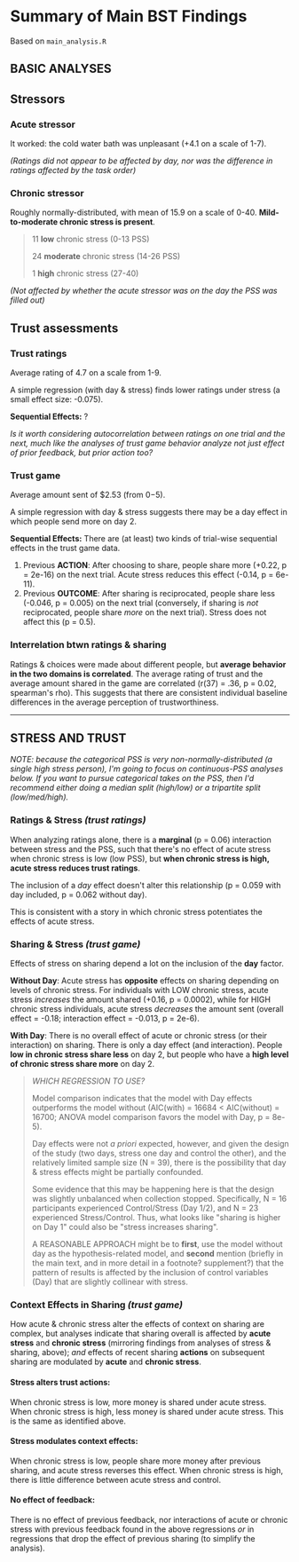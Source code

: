 # Summary of Main BST Findings
Based on `main_analysis.R`

## BASIC ANALYSES

## Stressors

### Acute stressor

It worked: the cold water bath was unpleasant (+4.1 on a scale of 1-7).

_(Ratings did not appear to be affected by day, nor was the difference in ratings affected by the task order)_

### Chronic stressor

Roughly normally-distributed, with mean of 15.9 on a scale of 0-40. **Mild-to-moderate chronic stress is present**.

> 11 **low** chronic stress (0-13 PSS)
>
> 24 **moderate** chronic stress (14-26 PSS)
>
> 1 **high** chronic stress (27-40)

_(Not affected by whether the acute stressor was on the day the PSS was filled out)_

## Trust assessments

### Trust ratings

Average rating of 4.7 on a scale from 1-9.

A simple regression (with day & stress) finds lower ratings under stress (a small effect size: -0.075).

**Sequential Effects:** ?

_Is it worth considering autocorrelation between ratings on one trial and the next, much like the analyses of trust game behavior analyze not just effect of prior feedback, but prior action too?_

### Trust game

Average amount sent of $2.53 (from $0-$5).

A simple regression with day & stress suggests there may be a day effect in which people send more on day 2.

**Sequential Effects:** There are (at least) two kinds of trial-wise sequential effects in the trust game data.
1. Previous **ACTION**: After choosing to share, people share more (+0.22, p = 2e-16) on the next trial. Acute stress reduces this effect (-0.14, p = 6e-11).
2. Previous **OUTCOME**: After sharing is reciprocated, people share less (-0.046, p = 0.005) on the next trial (conversely, if sharing is _not_ reciprocated, people share _more_ on the next trial). Stress does not affect this (p = 0.5).

### Interrelation btwn ratings & sharing

Ratings & choices were made about different people, but **average behavior in the two domains is correlated**. The average rating of trust and the average amount shared in the game are correlated (r(37) = .36, p = 0.02, spearman's rho). This suggests that there are consistent individual baseline differences in the average perception of trustworthiness.

---
## STRESS AND TRUST

_NOTE: because the categorical PSS is very non-normally-distributed (a single high stress person), I'm going to focus on continuous-PSS analyses below. If you want to pursue categorical takes on the PSS, then I'd recommend either doing a median split (high/low) or a tripartite split (low/med/high)._

### Ratings & Stress _(trust ratings)_

When analyzing ratings alone, there is a **marginal** (p = 0.06) interaction between stress and the PSS, such that there's no effect of acute stress when chronic stress is low (low PSS), but **when chronic stress is high, acute stress reduces trust ratings**.

The inclusion of a _day_ effect doesn't alter this relationship (p = 0.059 with day included, p = 0.062 without day).

This is consistent with a story in which chronic stress potentiates the effects of acute stress.

### Sharing & Stress _(trust game)_

Effects of stress on sharing depend a lot on the inclusion of the **day** factor.

**Without Day**: Acute stress has **opposite** effects on sharing depending on levels of chronic stress. For individuals with LOW chronic stress, acute stress _increases_ the amount shared (+0.16, p = 0.0002), while for HIGH chronic stress individuals, acute stress _decreases_ the amount sent (overall effect = -0.18; interaction effect = -0.013, p = 2e-6).

**With Day**: There is no overall effect of acute or chronic stress (or their interaction) on sharing. There is only a day effect (and interaction). People **low in chronic stress share less** on day 2, but people who have a **high level of chronic stress share more** on day 2.

> _WHICH REGRESSION TO USE?_
>
> Model comparison indicates that the model with Day effects outperforms the model without (AIC(with) = 16684 < AIC(without) = 16700; ANOVA model comparison favors the model with Day, p = 8e-5).
>
> Day effects were not _a priori_ expected, however, and given the design of the study (two days, stress one day and control the other), and the relatively limited sample size (N = 39), there is the possibility that day & stress effects might be partially confounded.
>
> Some evidence that this may be happening here is that the design was slightly unbalanced when collection stopped. Specifically, N = 16 participants experienced Control/Stress (Day 1/2), and N = 23 experienced Stress/Control. Thus, what looks like "sharing is higher on Day 1" could also be "stress increases sharing".
>
> A REASONABLE APPROACH might be to **first**, use the model without day as the hypothesis-related model, and **second** mention (briefly in the main text, and in more detail in a footnote? supplement?) that the pattern of results is affected by the inclusion of control variables (Day) that are slightly collinear with stress.

### Context Effects in Sharing _(trust game)_

How acute & chronic stress alter the effects of context on sharing are complex, but analyses indicate that sharing overall is affected by **acute stress** and **chronic stress** (mirroring findings from analyses of stress & sharing, above); _and_ effects of recent sharing **actions** on subsequent sharing are modulated by **acute** and **chronic stress**.

#### Stress alters trust actions:
When chronic stress is low, more money is shared under acute stress. When chronic stress is high, less money is shared under acute stress. This is the same as identified above.

#### Stress modulates context effects:
When chronic stress is low, people share more money after previous sharing, and acute stress reverses this effect. When chronic stress is high, there is little difference between acute stress and control.

#### No effect of feedback:
There is no effect of previous feedback, nor interactions of acute or chronic stress with previous feedback found in the above regressions _or_ in regressions that drop the effect of previous sharing (to simplify the analysis).
